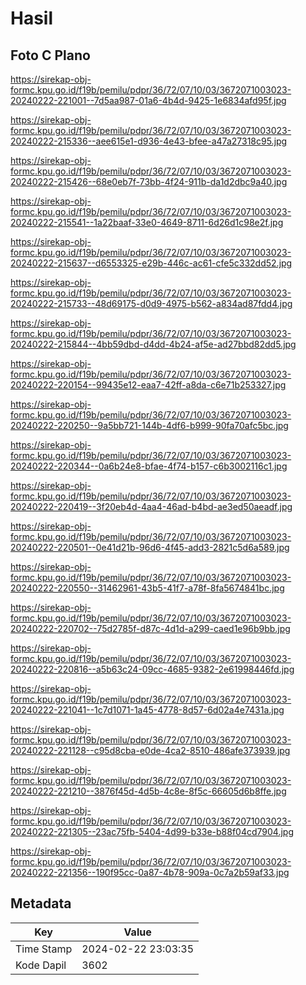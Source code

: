 # Hasil

## Foto C Plano

https://sirekap-obj-formc.kpu.go.id/f19b/pemilu/pdpr/36/72/07/10/03/3672071003023-20240222-221001--7d5aa987-01a6-4b4d-9425-1e6834afd95f.jpg

https://sirekap-obj-formc.kpu.go.id/f19b/pemilu/pdpr/36/72/07/10/03/3672071003023-20240222-215336--aee615e1-d936-4e43-bfee-a47a27318c95.jpg

https://sirekap-obj-formc.kpu.go.id/f19b/pemilu/pdpr/36/72/07/10/03/3672071003023-20240222-215426--68e0eb7f-73bb-4f24-911b-da1d2dbc9a40.jpg

https://sirekap-obj-formc.kpu.go.id/f19b/pemilu/pdpr/36/72/07/10/03/3672071003023-20240222-215541--1a22baaf-33e0-4649-8711-6d26d1c98e2f.jpg

https://sirekap-obj-formc.kpu.go.id/f19b/pemilu/pdpr/36/72/07/10/03/3672071003023-20240222-215637--d6553325-e29b-446c-ac61-cfe5c332dd52.jpg

https://sirekap-obj-formc.kpu.go.id/f19b/pemilu/pdpr/36/72/07/10/03/3672071003023-20240222-215733--48d69175-d0d9-4975-b562-a834ad87fdd4.jpg

https://sirekap-obj-formc.kpu.go.id/f19b/pemilu/pdpr/36/72/07/10/03/3672071003023-20240222-215844--4bb59dbd-d4dd-4b24-af5e-ad27bbd82dd5.jpg

https://sirekap-obj-formc.kpu.go.id/f19b/pemilu/pdpr/36/72/07/10/03/3672071003023-20240222-220154--99435e12-eaa7-42ff-a8da-c6e71b253327.jpg

https://sirekap-obj-formc.kpu.go.id/f19b/pemilu/pdpr/36/72/07/10/03/3672071003023-20240222-220250--9a5bb721-144b-4df6-b999-90fa70afc5bc.jpg

https://sirekap-obj-formc.kpu.go.id/f19b/pemilu/pdpr/36/72/07/10/03/3672071003023-20240222-220344--0a6b24e8-bfae-4f74-b157-c6b3002116c1.jpg

https://sirekap-obj-formc.kpu.go.id/f19b/pemilu/pdpr/36/72/07/10/03/3672071003023-20240222-220419--3f20eb4d-4aa4-46ad-b4bd-ae3ed50aeadf.jpg

https://sirekap-obj-formc.kpu.go.id/f19b/pemilu/pdpr/36/72/07/10/03/3672071003023-20240222-220501--0e41d21b-96d6-4f45-add3-2821c5d6a589.jpg

https://sirekap-obj-formc.kpu.go.id/f19b/pemilu/pdpr/36/72/07/10/03/3672071003023-20240222-220550--31462961-43b5-41f7-a78f-8fa5674841bc.jpg

https://sirekap-obj-formc.kpu.go.id/f19b/pemilu/pdpr/36/72/07/10/03/3672071003023-20240222-220702--75d2785f-d87c-4d1d-a299-caed1e96b9bb.jpg

https://sirekap-obj-formc.kpu.go.id/f19b/pemilu/pdpr/36/72/07/10/03/3672071003023-20240222-220816--a5b63c24-09cc-4685-9382-2e61998446fd.jpg

https://sirekap-obj-formc.kpu.go.id/f19b/pemilu/pdpr/36/72/07/10/03/3672071003023-20240222-221041--1c7d1071-1a45-4778-8d57-6d02a4e7431a.jpg

https://sirekap-obj-formc.kpu.go.id/f19b/pemilu/pdpr/36/72/07/10/03/3672071003023-20240222-221128--c95d8cba-e0de-4ca2-8510-486afe373939.jpg

https://sirekap-obj-formc.kpu.go.id/f19b/pemilu/pdpr/36/72/07/10/03/3672071003023-20240222-221210--3876f45d-4d5b-4c8e-8f5c-66605d6b8ffe.jpg

https://sirekap-obj-formc.kpu.go.id/f19b/pemilu/pdpr/36/72/07/10/03/3672071003023-20240222-221305--23ac75fb-5404-4d99-b33e-b88f04cd7904.jpg

https://sirekap-obj-formc.kpu.go.id/f19b/pemilu/pdpr/36/72/07/10/03/3672071003023-20240222-221356--190f95cc-0a87-4b78-909a-0c7a2b59af33.jpg


## Metadata

| Key        | Value               |
| ---------- | ------------------- |
| Time Stamp | 2024-02-22 23:03:35 |
| Kode Dapil | 3602                |



